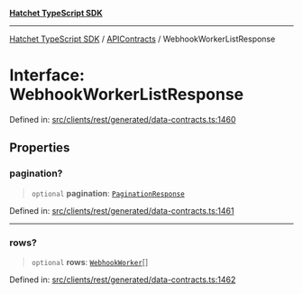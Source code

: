 [**Hatchet TypeScript SDK**](../../../../README.md)

***

[Hatchet TypeScript SDK](../../../../README.md) / [APIContracts](../README.md) / WebhookWorkerListResponse

# Interface: WebhookWorkerListResponse

Defined in: [src/clients/rest/generated/data-contracts.ts:1460](https://github.com/hatchet-dev/hatchet/blob/0288a24f2e9f14787135b399bd47182f4d1260d9/sdks/typescript/src/clients/rest/generated/data-contracts.ts#L1460)

## Properties

### pagination?

> `optional` **pagination**: [`PaginationResponse`](PaginationResponse.md)

Defined in: [src/clients/rest/generated/data-contracts.ts:1461](https://github.com/hatchet-dev/hatchet/blob/0288a24f2e9f14787135b399bd47182f4d1260d9/sdks/typescript/src/clients/rest/generated/data-contracts.ts#L1461)

***

### rows?

> `optional` **rows**: [`WebhookWorker`](WebhookWorker.md)[]

Defined in: [src/clients/rest/generated/data-contracts.ts:1462](https://github.com/hatchet-dev/hatchet/blob/0288a24f2e9f14787135b399bd47182f4d1260d9/sdks/typescript/src/clients/rest/generated/data-contracts.ts#L1462)
